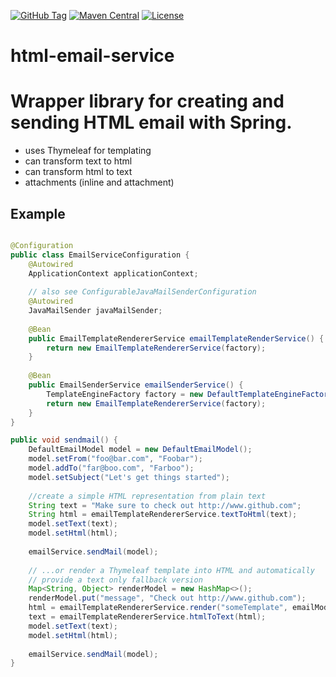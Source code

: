 [![GitHub Tag](https://img.shields.io/github/tag/sevensource/html-email-service.svg?maxAge=3600)](https://github.com/sevensource/html-email-service/tags)
[![Maven Central](https://img.shields.io/maven-central/v/org.sevensource.commons.mail/html-email-service.svg?maxAge=3600)](http://search.maven.org/#search%7Cga%7C1%7Cg%3A%22org.sevensource.commons.mail%22%20AND%20a%3A%22html-email-service%22)
[![License](https://img.shields.io/github/license/sevensource/html-email-service.svg)](https://github.com/sevensource/html-email-service/blob/master/LICENSE)

# html-email-service

Wrapper library for creating and sending HTML email with Spring.
=======

 * uses Thymeleaf for templating
 * can transform text to html
 * can transform html to text
 * attachments (inline and attachment)

## Example
```java

@Configuration
public class EmailServiceConfiguration {
	@Autowired
	ApplicationContext applicationContext;
	
	// also see ConfigurableJavaMailSenderConfiguration
	@Autowired 
	JavaMailSender javaMailSender;
	
	@Bean
	public EmailTemplateRendererService emailTemplateRenderService() {
		return new EmailTemplateRendererService(factory);
	}
	
	@Bean
	public EmailSenderService emailSenderService() {
		TemplateEngineFactory factory = new DefaultTemplateEngineFactory(applicationContext);
		return new EmailTemplateRendererService(factory);
	}
}

public void sendmail() {
	DefaultEmailModel model = new DefaultEmailModel();
	model.setFrom("foo@bar.com", "Foobar");
	model.addTo("far@boo.com", "Farboo");
	model.setSubject("Let's get things started");
	
	//create a simple HTML representation from plain text
	String text = "Make sure to check out http://www.github.com"; 
	String html = emailTemplateRendererService.textToHtml(text);
	model.setText(text);
	model.setHtml(html);
	
	emailService.sendMail(model);
	
	// ...or render a Thymeleaf template into HTML and automatically
	// provide a text only fallback version
	Map<String, Object> renderModel = new HashMap<>();
	renderModel.put("message", "Check out http://www.github.com");
	html = emailTemplateRendererService.render("someTemplate", emailModel, renderModel, Locale.ENGLISH);
	text = emailTemplateRendererService.htmlToText(html);
	model.setText(text);
	model.setHtml(html);
	
	emailService.sendMail(model);
}
```